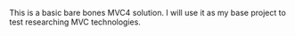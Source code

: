 This is a basic bare bones MVC4 solution. I will use it as my base project to test researching MVC technologies. 

